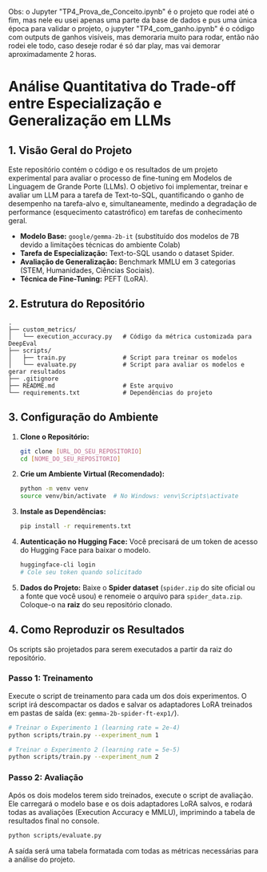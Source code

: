 Obs: o Jupyter "TP4_Prova_de_Conceito.ipynb" é o projeto que rodei até o fim, mas nele eu usei apenas uma parte da base de dados e pus uma única época para validar o projeto, o jupyter "TP4_com_ganho.ipynb" é o código com outputs de ganhos visíveis, mas demoraria muito para rodar, então não rodei ele todo, caso deseje rodar é só dar play, mas vai demorar aproximadamente 2 horas.

# Análise Quantitativa do Trade-off entre Especialização e Generalização em LLMs

## 1. Visão Geral do Projeto

Este repositório contém o código e os resultados de um projeto experimental para avaliar o processo de fine-tuning em Modelos de Linguagem de Grande Porte (LLMs). O objetivo foi implementar, treinar e avaliar um LLM para a tarefa de Text-to-SQL, quantificando o ganho de desempenho na tarefa-alvo e, simultaneamente, medindo a degradação de performance (esquecimento catastrófico) em tarefas de conhecimento geral.

- **Modelo Base:** `google/gemma-2b-it` (substituído dos modelos de 7B devido a limitações técnicas do ambiente Colab)
- **Tarefa de Especialização:** Text-to-SQL usando o dataset Spider.
- **Avaliação de Generalização:** Benchmark MMLU em 3 categorias (STEM, Humanidades, Ciências Sociais).
- **Técnica de Fine-Tuning:** PEFT (LoRA).

## 2. Estrutura do Repositório

```
.
├── custom_metrics/
│   └── execution_accuracy.py   # Código da métrica customizada para DeepEval
├── scripts/
│   ├── train.py                # Script para treinar os modelos
│   └── evaluate.py             # Script para avaliar os modelos e gerar resultados
├── .gitignore
├── README.md                   # Este arquivo
└── requirements.txt            # Dependências do projeto
```

## 3. Configuração do Ambiente

1.  **Clone o Repositório:**
    ```bash
    git clone [URL_DO_SEU_REPOSITORIO]
    cd [NOME_DO_SEU_REPOSITORIO]
    ```

2.  **Crie um Ambiente Virtual (Recomendado):**
    ```bash
    python -m venv venv
    source venv/bin/activate  # No Windows: venv\Scripts\activate
    ```

3.  **Instale as Dependências:**
    ```bash
    pip install -r requirements.txt
    ```

4.  **Autenticação no Hugging Face:**
    Você precisará de um token de acesso do Hugging Face para baixar o modelo.
    ```bash
    huggingface-cli login
    # Cole seu token quando solicitado
    ```

5.  **Dados do Projeto:**
    Baixe o **Spider dataset** (`spider.zip` do site oficial ou a fonte que você usou) e renomeie o arquivo para `spider_data.zip`. Coloque-o na **raiz** do seu repositório clonado.

## 4. Como Reproduzir os Resultados

Os scripts são projetados para serem executados a partir da raiz do repositório.

### Passo 1: Treinamento

Execute o script de treinamento para cada um dos dois experimentos. O script irá descompactar os dados e salvar os adaptadores LoRA treinados em pastas de saída (ex: `gemma-2b-spider-ft-exp1/`).

```bash
# Treinar o Experimento 1 (learning rate = 2e-4)
python scripts/train.py --experiment_num 1

# Treinar o Experimento 2 (learning rate = 5e-5)
python scripts/train.py --experiment_num 2
```

### Passo 2: Avaliação

Após os dois modelos terem sido treinados, execute o script de avaliação. Ele carregará o modelo base e os dois adaptadores LoRA salvos, e rodará todas as avaliações (Execution Accuracy e MMLU), imprimindo a tabela de resultados final no console.

```bash
python scripts/evaluate.py
```

A saída será uma tabela formatada com todas as métricas necessárias para a análise do projeto.
